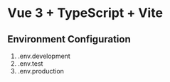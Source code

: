 # Vue 3 + TypeScript + Vite

## Environment Configuration
1. .env.development
2. .env.test
3. .env.production
